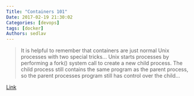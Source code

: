 ```yaml
---
Title: "Containers 101"
Date: 2017-02-19 21:30:02
Categories: [devops]
tags: [docker]
Authors: sedlav
---
```


> It is helpful to remember that containers are just normal Unix processes with two special tricks... Unix starts processes by performing a fork() system call to create a new child process. The child process still contains the same program as the parent process, so the parent processes program still has control over the child...

[Link](http://blog.koehntopp.info/index.php/786-containers-101/)
